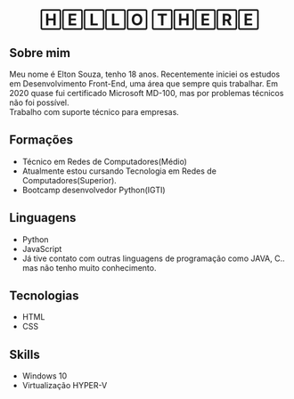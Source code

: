 <h1 align="center">🄷🄴🄻🄻🄾 🅃🄷🄴🅁🄴</h1>

## Sobre mim
Meu nome é Elton Souza, tenho 18 anos. Recentemente iniciei os estudos em Desenvolvimento Front-End, uma área que sempre quis trabalhar. Em 2020 quase fui certificado Microsoft MD-100, mas por problemas técnicos não foi possível.<br>
Trabalho com suporte técnico para empresas.

## Formações
- Técnico em Redes de Computadores(Médio)<br>
- Atualmente estou cursando Tecnologia em Redes de Computadores(Superior).<br>
- Bootcamp desenvolvedor Python(IGTI)

## Linguagens
- Python
- JavaScript
- Já tive contato com outras linguagens de programação como JAVA, C.. mas não tenho muito conhecimento.

## Tecnologias 
- HTML
- CSS

## Skills
- Windows 10
- Virtualização HYPER-V

